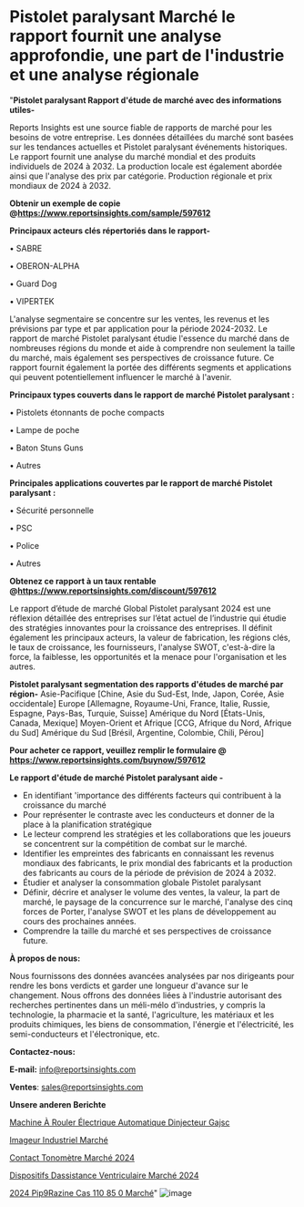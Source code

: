 # Pistolet paralysant Marché le rapport fournit une analyse approfondie, une part de l'industrie et une analyse régionale

"<strong>Pistolet paralysant Rapport d'étude de marché avec des informations utiles-</strong>

Reports Insights est une source fiable de rapports de marché pour les besoins de votre entreprise. Les données détaillées du marché sont basées sur les tendances actuelles et Pistolet paralysant événements historiques. Le rapport fournit une analyse du marché mondial et des produits individuels de 2024 à 2032. La production locale est également abordée ainsi que l'analyse des prix par catégorie. Production régionale et prix mondiaux de 2024 à 2032.

<strong><b>Obtenir un exemple de copie @</b></strong><a href=https://www.reportsinsights.com/sample/597612><strong><b>https://www.reportsinsights.com/sample/597612</b></strong></a>

<b>Principaux acteurs clés répertoriés dans le rapport-</b>

<b> </b>• SABRE

• OBERON-ALPHA

• Guard Dog

• VIPERTEK

L'analyse segmentaire se concentre sur les ventes, les revenus et les prévisions par type et par application pour la période 2024-2032. Le rapport de marché Pistolet paralysant étudie l'essence du marché dans de nombreuses régions du monde et aide à comprendre non seulement la taille du marché, mais également ses perspectives de croissance future. Ce rapport fournit également la portée des différents segments et applications qui peuvent potentiellement influencer le marché à l'avenir.

<strong>Principaux types couverts dans le rapport de marché Pistolet paralysant :</strong>

• Pistolets étonnants de poche compacts

• Lampe de poche

• Baton Stuns Guns

• Autres

<strong>Principales applications couvertes par le rapport de marché Pistolet paralysant :</strong>

• Sécurité personnelle

• PSC

• Police

• Autres

<strong><b>Obtenez ce rapport à un taux rentable @</b></strong><a href=https://www.reportsinsights.com/discount/597612><strong><b>https://www.reportsinsights.com/discount/597612</b></strong></a>

Le rapport d’étude de marché Global Pistolet paralysant 2024 est une réflexion détaillée des entreprises sur l’état actuel de l’industrie qui étudie des stratégies innovantes pour la croissance des entreprises. Il définit également les principaux acteurs, la valeur de fabrication, les régions clés, le taux de croissance, les fournisseurs, l'analyse SWOT, c'est-à-dire la force, la faiblesse, les opportunités et la menace pour l'organisation et les autres.

<strong>Pistolet paralysant segmentation des rapports d'études de marché par région-</strong>
Asie-Pacifique [Chine, Asie du Sud-Est, Inde, Japon, Corée, Asie occidentale]
Europe [Allemagne, Royaume-Uni, France, Italie, Russie, Espagne, Pays-Bas, Turquie, Suisse]
Amérique du Nord [États-Unis, Canada, Mexique]
Moyen-Orient et Afrique [CCG, Afrique du Nord, Afrique du Sud]
Amérique du Sud [Brésil, Argentine, Colombie, Chili, Pérou]

<strong>Pour acheter ce rapport, veuillez remplir le formulaire @   <a href=https://www.reportsinsights.com/buynow/597612>https://www.reportsinsights.com/buynow/597612</a></strong>

<strong>Le rapport d'étude de marché Pistolet paralysant aide -</strong>
<ul>
  <li>En identifiant 'importance des différents facteurs qui contribuent à la croissance du marché</li>
  <li>Pour représenter le contraste avec les conducteurs et donner de la place à la planification stratégique</li>
  <li>Le lecteur comprend les stratégies et les collaborations que les joueurs se concentrent sur la compétition de combat sur le marché.</li>
  <li>Identifier les empreintes des fabricants en connaissant les revenus mondiaux des fabricants, le prix mondial des fabricants et la production des fabricants au cours de la période de prévision de 2024 à 2032.</li>
  <li>Étudier et analyser la consommation globale Pistolet paralysant</li>
  <li>Définir, décrire et analyser le volume des ventes, la valeur, la part de marché, le paysage de la concurrence sur le marché, l'analyse des cinq forces de Porter, l'analyse SWOT et les plans de développement au cours des prochaines années.</li>
  <li>Comprendre la taille du marché et ses perspectives de croissance future.</li>
</ul>
<strong>À propos de nous:</strong>

Nous fournissons des données avancées analysées par nos dirigeants pour rendre les bons verdicts et garder une longueur d'avance sur le changement. Nous offrons des données liées à l'industrie autorisant des recherches pertinentes dans un méli-mélo d'industries, y compris la technologie, la pharmacie et la santé, l'agriculture, les matériaux et les produits chimiques, les biens de consommation, l'énergie et l'électricité, les semi-conducteurs et l'électronique, etc.

<strong>Contactez-nous:</strong>

<strong>E-mail:</strong> <a href=mailto:info@reportsinsights.com>info@reportsinsights.com</a>

<strong>Ventes</strong>: <a href=mailto:sales@reportsinsights.com>sales@reportsinsights.com</a>

<strong>Unsere anderen Berichte</strong>

<a href=https://www.linkedin.com/pulse/machine-à-rouler-électrique-automatique-dinjecteur-gajsc/>Machine À Rouler Électrique Automatique Dinjecteur Gajsc</a>

<a href=https://www.linkedin.com/pulse/imageur-industriel-march%C3%A9-2024-part-croissance-qwpkc/>Imageur Industriel Marché</a>

<a href=https://www.linkedin.com/pulse/contact-tonomètre-marché-2024-possibilités-z9p4c/>Contact Tonomètre Marché 2024</a>

<a href=https://www.linkedin.com/pulse/dispositifs-dassistance-ventriculaire-marchéstratégies-giuqc/>Dispositifs Dassistance Ventriculaire Marché 2024</a>

<a href=https://www.linkedin.com/pulse/2024-pip%C3%A9razine-cas-110-85-0-march%C3%A9tendance-et-wkjic/>2024 Pip9Razine Cas 110 85 0 Marché</a>"
![image](https://github.com/gayatrid12/RItrends/assets/158473851/f81dce22-a2ed-4636-b101-262c67112ada)
